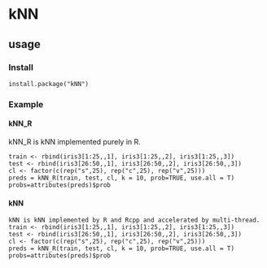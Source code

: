 # kNN

## usage

### Install
```R=T
install.package("kNN")
```
### Example

#### kNN_R
kNN_R is kNN implemented purely in R.
```R=T
train <- rbind(iris3[1:25,,1], iris3[1:25,,2], iris3[1:25,,3])
test <- rbind(iris3[26:50,,1], iris3[26:50,,2], iris3[26:50,,3])
cl <- factor(c(rep("s",25), rep("c",25), rep("v",25)))
preds = kNN_R(train, test, cl, k = 10, prob=TRUE, use.all = T)
probs=attributes(preds)$prob
```

#### kNN
```R=T
kNN is kNN implemented by R and Rcpp and accelerated by multi-thread.
train <- rbind(iris3[1:25,,1], iris3[1:25,,2], iris3[1:25,,3])
test <- rbind(iris3[26:50,,1], iris3[26:50,,2], iris3[26:50,,3])
cl <- factor(c(rep("s",25), rep("c",25), rep("v",25)))
preds = kNN_R(train, test, cl, k = 10, prob=TRUE, use.all = T)
probs=attributes(preds)$prob
```
